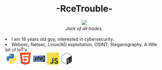<h1 align='center'>-RceTrouble-</h1>
<div id='lol'align='center'>
    <img src="https://s1.gifyu.com/images/getout.gif">
</div>
<div id='text' align='center'>
   <i>Jack of all trades.</i><br><br>
</div>
<div id="skillz" class="skills>
    <ul clas="work">
        <li> I am 18 years old guy, interested in cybersecurity.
        <li> Websec, Netsec, Linux/AD exploitation, OSINT, Steganography, A little bit of IoT̈́'s.
    </ul>
</div>
<div class='images'>
      <img src="https://github.com/devicons/devicon/blob/master/icons/python/python-original.svg" height='40px' width='40px' align='center'>
      <img src="https://github.com/devicons/devicon/blob/master/icons/html5/html5-original.svg" height='40px' width='40px' align='center'>
      <img src="https://github.com/devicons/devicon/blob/master/icons/php/php-original.svg" height='40px' width='40px' align='center'>
      <img src="https://github.com/devicons/devicon/blob/master/icons/javascript/javascript-original.svg" height='40px' width='40px' align='center'>
      <img src="https://github.com/devicons/devicon/blob/master/icons/bash/bash-original.svg" height='40px' width='40px' align='center'>
  </a>
</div>
